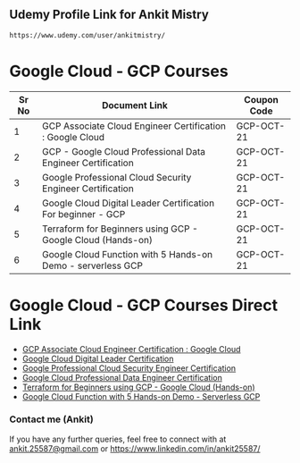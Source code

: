 ## Udemy Profile Link for Ankit Mistry

```sh
https://www.udemy.com/user/ankitmistry/
```

# Google Cloud - GCP Courses 

| Sr No | Document Link | Coupon Code |
| ------ | ------ | ------ |
| 1 |GCP Associate Cloud Engineer Certification : Google Cloud | GCP-OCT-21 | 
| 2 |GCP - Google Cloud Professional Data Engineer Certification| GCP-OCT-21 |
| 3 |Google Professional Cloud Security Engineer Certification | GCP-OCT-21 |
| 4 |Google Cloud Digital Leader Certification For beginner - GCP | GCP-OCT-21 |
| 5 |Terraform for Beginners using GCP - Google Cloud (Hands-on) | GCP-OCT-21 |
| 6 |Google Cloud Function with 5 Hands-on Demo - serverless GCP | GCP-OCT-21 |

# Google Cloud - GCP Courses  Direct Link
- [GCP Associate Cloud Engineer Certification : Google Cloud](https://www.udemy.com/course/google-cloud-gcp-associate-cloud-engineer-certification/?referralCode=9A14D72ABB7FE8C7B72D)
- [Google Cloud Digital Leader Certification](https://www.udemy.com/course/google-cloud-digital-leader-certification-guide/?referralCode=B1D21345A1417B30488A)
- [Google Professional Cloud Security Engineer Certification](https://www.udemy.com/course/google-cloud-gcp-professional-cloud-security-engineer-certification/?referralCode=FA7CE4AE91189A0CF3BF)
- [Google Cloud Professional Data Engineer Certification](https://www.udemy.com/course/google-cloud-gcp-professional-data-engineer-certification/?referralCode=C7C847C58B1AA03A1164)
- [Terraform for Beginners using GCP - Google Cloud (Hands-on)](https://www.udemy.com/course/terraform-for-beginners-using-google-cloud/?referralCode=D729F08F13D688340DF3)
- [Google Cloud Function with 5 Hands-on Demo - Serverless GCP](https://www.udemy.com/course/google-cloud-function-serverless/?referralCode=C744240729FB738FCD56)

### Contact me (Ankit)
If you have any further queries, feel free to connect with at ankit.25587@gmail.com  or https://www.linkedin.com/in/ankit25587/
